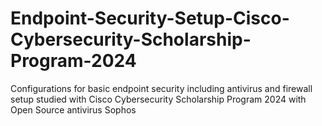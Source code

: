 # Endpoint-Security-Setup-Cisco-Cybersecurity-Scholarship-Program-2024
Configurations for basic endpoint security including antivirus and firewall setup studied with Cisco Cybersecurity Scholarship Program 2024 with Open Source antivirus Sophos
